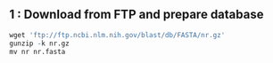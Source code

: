 ## 1 : Download from FTP and prepare database ##
```r
wget 'ftp://ftp.ncbi.nlm.nih.gov/blast/db/FASTA/nr.gz'
gunzip -k nr.gz
mv nr nr.fasta
```
